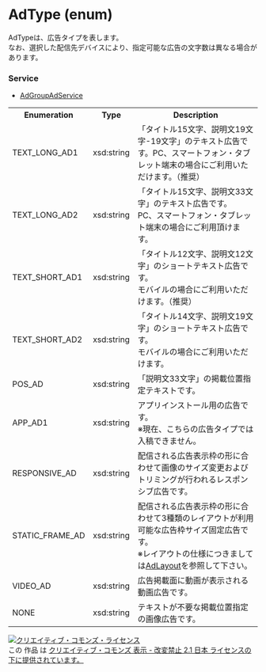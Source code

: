 # AdType (enum)
AdTypeは、広告タイプを表します。<br>
なお、選択した配信先デバイスにより、指定可能な広告の文字数は異なる場合があります。

### Service
+ [AdGroupAdService](../services/AdGroupAdService.md)

<table>
 <tr>
  <th>Enumeration </th>
  <th>Type</th>
  <th>Description</th>
 <tr>
  <td>TEXT_LONG_AD1</td>
  <td>xsd:string</td>
  <td>「タイトル15文字、説明文19文字-19文字」のテキスト広告です。PC、スマートフォン・タブレット端末の場合にご利用いただけます。（推奨）</td>
 </tr>
 <tr>
  <td>TEXT_LONG_AD2</td>
  <td>xsd:string</td>
  <td>「タイトル15文字、説明文33文字」のテキスト広告です。<br>PC、スマートフォン・タブレット端末の場合にご利用頂けます。</td>
 </tr>
 <tr>
  <td>TEXT_SHORT_AD1</td>
  <td>xsd:string</td>
  <td>「タイトル12文字、説明文12文字」のショートテキスト広告です。<br>モバイルの場合にご利用いただけます。（推奨）</td>
 </tr>
 <tr>
  <td>TEXT_SHORT_AD2</td>
  <td>xsd:string</td>
  <td>「タイトル14文字、説明文19文字」のショートテキスト広告です。<br>モバイルの場合にご利用いただけます。</td>
 </tr>
 <tr>
  <td>POS_AD</td>
  <td>xsd:string</td>
  <td>「説明文33文字」の掲載位置指定テキストです。</td>
 </tr>
 <tr>
  <td>APP_AD1</td>
  <td>xsd:string</td>
  <td>アプリインストール用の広告です。<br>※現在、こちらの広告タイプでは入稿できません。</td>
 </tr>
 <tr>
  <td>RESPONSIVE_AD</td>
  <td>xsd:string</td>
  <td>配信される広告表示枠の形に合わせて画像のサイズ変更およびトリミングが行われるレスポンシブ広告です。</td>
 </tr>
 <tr>
  <td>STATIC_FRAME_AD</td>
  <td>xsd:string</td>
  <td>配信される広告表示枠の形に合わせて3種類のレイアウトが利用可能な広告枠サイズ固定広告です。<br>
  ※レイアウトの仕様につきましては<a href="./AdLayout.md">AdLayout</a>を参照して下さい。</td>
 </tr>
 <tr>
  <td>VIDEO_AD</td>
  <td>xsd:string</td>
  <td>広告掲載面に動画が表示される動画広告です。</td>
 </tr>
 <tr>
  <td>NONE</td>
  <td>xsd:string</td>
  <td>テキストが不要な掲載位置指定の画像広告です。</td>
 </tr>
</table>

<a rel="license" href="http://creativecommons.org/licenses/by-nd/2.1/jp/"><img alt="クリエイティブ・コモンズ・ライセンス" style="border-width:0" src="https://i.creativecommons.org/l/by-nd/2.1/jp/88x31.png" /></a><br />この 作品 は <a rel="license" href="http://creativecommons.org/licenses/by-nd/2.1/jp/">クリエイティブ・コモンズ 表示 - 改変禁止 2.1 日本 ライセンスの下に提供されています。</a>

